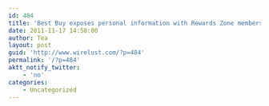 ```yaml
---
id: 484
title: 'Best Buy exposes personal information with Rewards Zone membership'
date: 2011-11-17 14:58:00
author: Tea
layout: post
guid: 'http://www.wirelust.com/?p=484'
permalink: '/?p=484'
aktt_notify_twitter:
    - 'no'
categories:
    - Uncategorized
---
```


